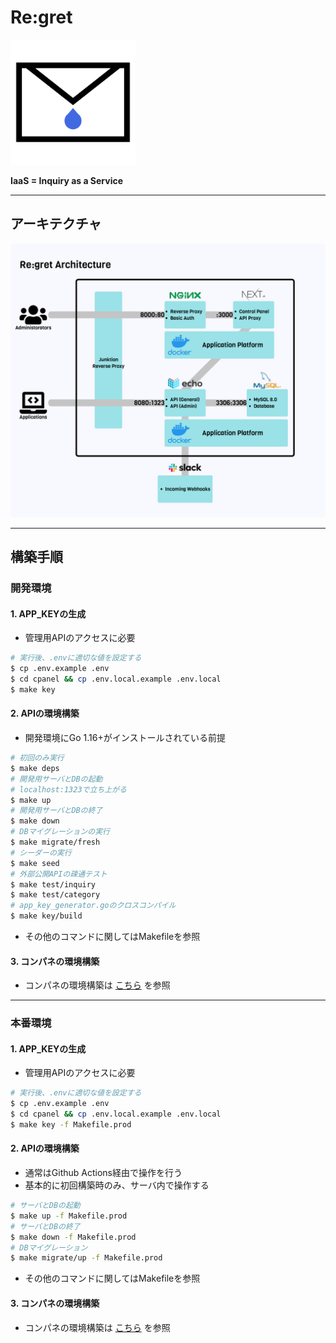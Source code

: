 # Re:gret

<img src="cpanel/public/logo.png" width="200px">

**IaaS = Inquiry as a Service**

---

## アーキテクチャ

<img src="architecture.png" width="700px">

---

## 構築手順

### 開発環境

#### 1. APP_KEYの生成

- 管理用APIのアクセスに必要

```bash
# 実行後、.envに適切な値を設定する
$ cp .env.example .env
$ cd cpanel && cp .env.local.example .env.local
$ make key
```

#### 2. APIの環境構築

- 開発環境にGo 1.16+がインストールされている前提

```bash
# 初回のみ実行
$ make deps
# 開発用サーバとDBの起動
# localhost:1323で立ち上がる
$ make up
# 開発用サーバとDBの終了
$ make down
# DBマイグレーションの実行
$ make migrate/fresh
# シーダーの実行
$ make seed
# 外部公開APIの疎通テスト
$ make test/inquiry
$ make test/category
# app_key_generator.goのクロスコンパイル
$ make key/build
```

- その他のコマンドに関してはMakefileを参照

#### 3. コンパネの環境構築

- コンパネの環境構築は [こちら](./cpanel/README.md) を参照

---

### 本番環境

#### 1. APP_KEYの生成

- 管理用APIのアクセスに必要

```bash
# 実行後、.envに適切な値を設定する
$ cp .env.example .env
$ cd cpanel && cp .env.local.example .env.local
$ make key -f Makefile.prod
```

#### 2. APIの環境構築

- 通常はGithub Actions経由で操作を行う
- 基本的に初回構築時のみ、サーバ内で操作する

```bash
# サーバとDBの起動
$ make up -f Makefile.prod
# サーバとDBの終了
$ make down -f Makefile.prod
# DBマイグレーション
$ make migrate/up -f Makefile.prod
```

- その他のコマンドに関してはMakefileを参照

#### 3. コンパネの環境構築

- コンパネの環境構築は [こちら](./cpanel/README.md) を参照
